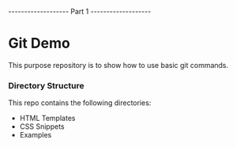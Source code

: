 
------------------- Part 1 -------------------
# Git Demo
This purpose repository is to show how to use basic git commands.

### Directory Structure
This repo contains the following directories:
- HTML Templates
- CSS Snippets
- Examples